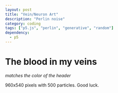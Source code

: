 ```yaml
---
layout: post
title: "Vein/Neuron Art"
description: "Perlin noise"
category: coding
tags: ["p5.js", "perlin", "generative", "random"]
dependency:
  - p5
---
```


# The blood in my veins
_matches the color of the header_

<div class="containCenter">
<div class="sketch" id="perlin-canvas">
    <script type="text/javascript" src="./particle_line.js"></script>
    <script type="text/javascript" src="./veins.js"></script>
</div>
</div>
960x540 pixels with 500 particles. Good luck.
<!-- <script>
  var capturer = new CCapture({
    format: 'gif',
    framerate: 60,
    verbose: true,
  })
</script> -->
